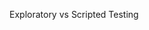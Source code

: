 <span id="title">Exploratory vs Scripted Testing</span>

<div id="body">

<include src="what/unit-inParent-asPanel.md" boilerplate />
<include src="when/unit-inParent-asPanel.md" boilerplate />

</div>